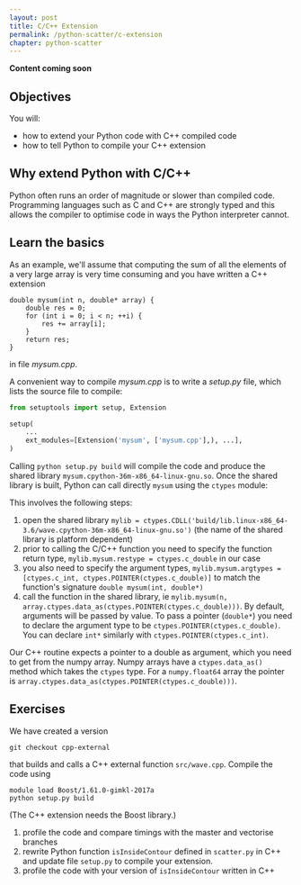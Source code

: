 ```yaml
---
layout: post
title: C/C++ Extension
permalink: /python-scatter/c-extension
chapter: python-scatter
---
```


**Content coming soon**

## Objectives

You will:

* how to extend your Python code with C++ compiled code
* how to tell Python to compile your C++ extension

## Why extend Python with C/C++

Python often runs an order of magnitude or slower than compiled code. Programming languages such as C and C++ are strongly typed and this allows the compiler to optimise code in ways the Python interpreter cannot. 

## Learn the basics 

As an example, we'll assume that computing the sum of all the elements of a very large array is very time consuming and you have written a C++ extension
```
double mysum(int n, double* array) {
	double res = 0;
	for (int i = 0; i < n; ++i) {
		res += array[i];
	}
	return res;
}
```
in file *mysum.cpp*. 

A convenient way to compile *mysum.cpp* is to write a *setup.py* file, which lists the source file to compile:
```python
from setuptools import setup, Extension

setup(
	...
	ext_modules=[Extension('mysum', ['mysum.cpp'],), ...],
)
```
Calling `python setup.py build` will compile the code and produce the shared library `mysum.cpython-36m-x86_64-linux-gnu.so`. Once the shared library is built, Python can call directly `mysum` using the `ctypes` module:

This involves the following steps:

 1. open the shared library `mylib = ctypes.CDLL('build/lib.linux-x86_64-3.6/wave.cpython-36m-x86_64-linux-gnu.so')` (the name of the shared library is platform dependent)
 2. prior to calling the C/C++ function you need to specify the function return type, `mylib.mysum.restype = ctypes.c_double` in our case
 3. you also need to specify the argument types, `mylib.mysum.argtypes = [ctypes.c_int, ctypes.POINTER(ctypes.c_double)]` to match the function's signature `double mysum(int, double*)`
 4. call the function in the shared library, ie `mylib.mysum(n, array.ctypes.data_as(ctypes.POINTER(ctypes.c_double)))`. By default, arguments will be passed by value. To pass a pointer (`double*`) you need to declare the argument type to be `ctypes.POINTER(ctypes.c_double)`. You can declare `int*` similarly with `ctypes.POINTER(ctypes.c_int)`.

Our C++ routine expects a pointer to a double as argument, which you need to get from the numpy array. Numpy arrays have a `ctypes.data_as()` method which takes the `ctypes` type. For a `numpy.float64` array the pointer is `array.ctypes.data_as(ctypes.POINTER(ctypes.c_double)))`.


## Exercises

We have created a version
```
git checkout cpp-external
```
that builds and calls a C++ external function `src/wave.cpp`. Compile the code using
```
module load Boost/1.61.0-gimkl-2017a
python setup.py build
```
(The C++ extension needs the Boost library.)

 1. profile the code and compare timings with the master and vectorise branches
 2. rewrite Python function `isInsideContour` defined in `scatter.py` in C++ and update file `setup.py` to compile your extension. 
 3. profile the code with your version of `isInsideContour` written in C++



